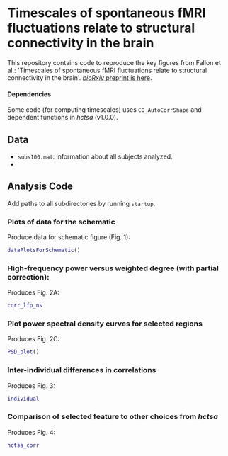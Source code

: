 # Timescales of spontaneous fMRI fluctuations relate to structural connectivity in the brain

This repository contains code to reproduce the key figures from Fallon et al.: 'Timescales of spontaneous fMRI fluctuations relate to structural connectivity in the brain'.
[_bioRxiv_ preprint is here](https://doi.org/10.1101/655050).

#### Dependencies

Some code (for computing timescales) uses `CO_AutoCorrShape` and dependent functions in _hctsa_ (v1.0.0).

## Data

* `subs100.mat`: information about all subjects analyzed.
*

## Analysis Code

Add paths to all subdirectories by running `startup`.

### Plots of data for the schematic

Produce data for schematic figure (Fig. 1):
```matlab
dataPlotsForSchematic()
```

### High-frequency power versus weighted degree (with partial correction):
Produces Fig. 2A:

```matlab
corr_lfp_ns
```

### Plot power spectral density curves for selected regions
Produces Fig. 2C:

```matlab
PSD_plot()
```

### Inter-individual differences in correlations
Produces Fig. 3:
```matlab
individual
```

### Comparison of selected feature to other choices from _hctsa_

Produces Fig. 4:

```matlab
hctsa_corr
```
